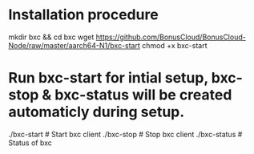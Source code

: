 # Installation procedure
mkdir bxc && cd bxc
wget https://github.com/BonusCloud/BonusCloud-Node/raw/master/aarch64-N1/bxc-start
chmod +x bxc-start

# Run bxc-start for intial setup, bxc-stop & bxc-status will be created automaticly during setup.
./bxc-start # Start bxc client
./bxc-stop # Stop bxc client
./bxc-status # Status of bxc